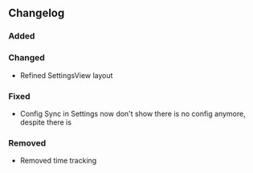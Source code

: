 ## Changelog

### Added

### Changed

- Refined SettingsView layout

### Fixed

- Config Sync in Settings now don't show there is no config anymore, despite there is

### Removed

- Removed time tracking
